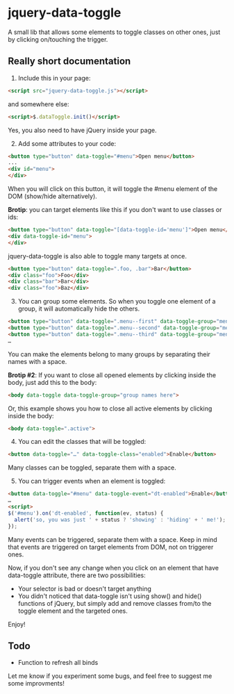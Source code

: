 # jquery-data-toggle

A small lib that allows some elements to toggle classes on other ones, just by clicking on/touching the trigger.

## Really short documentation

  1. Include this in your page:
  
  ```html
  <script src="jquery-data-toggle.js"></script>
  ```
  
  and somewhere else:
  
  ```html
  <script>$.dataToggle.init()</script>
  ```
  
  Yes, you also need to have jQuery inside your page.
  
  2. Add some attributes to your code:
  
  ```html
  <button type="button" data-toggle="#menu">Open menu</button>
  ...
  <div id="menu">
  </div>
  ```
  
  When you will click on this button, it will toggle the #menu element of the DOM (show/hide alternatively).
  
  **Brotip**: you can target elements like this if you don't want to use classes or ids:
  
  ```html
  <button type="button" data-toggle="[data-toggle-id='menu']">Open menu</button>
  <div data-toggle-id="menu">
  </div>
  ```
  
  jquery-data-toggle is also able to toggle many targets at once.

  ```html
  <button type="button" data-toggle=".foo, .bar">Bar</button>
  <div class="foo">Foo</div>
  <div class="bar">Bar</div>
  <div class="foo">Baz</div>
  ```
  
  3. You can group some elements. So when you toggle one element of a group, it will automatically hide the others.
  
  ```html
  <button type="button" data-toggle=".menu--first" data-toggle-group="menus">Open first menu</button>
  <button type="button" data-toggle=".menu--second" data-toggle-group="menus">Open second menu</button>
  <button type="button" data-toggle=".menu--third" data-toggle-group="menus">Open third menu</button>
  …
  ```
  
  You can make the elements belong to many groups by separating their names with a space.
  
  **Brotip #2**: If you want to close all opened elements by clicking inside the body, just add this to the body:
  
  ```html
  <body data-toggle data-toggle-group="group names here">
  ```
  
  Or, this example shows you how to close all active elements by clicking inside the body:
  
  ```html
  <body data-toggle=".active">
  ```
  
  4. You can edit the classes that will be toggled:
  
  ```html
  <button data-toggle="…" data-toggle-class="enabled">Enable</button>
  ```
  
  Many classes can be toggled, separate them with a space.

  5. You can trigger events when an element is toggled:

  ```html
  <button data-toggle="#menu" data-toggle-event="dt-enabled">Enable</button>
  …
  <script>
  $('#menu').on('dt-enabled', function(ev, status) {
    alert('so, you was just ' + status ? 'showing' : 'hiding' + ' me!');
  });
  ```
  
  Many events can be triggered, separate them with a space. Keep in mind that events are triggered on target elements from DOM, not on triggerer ones.
  
Now, if you don't see any change when you click on an element that have data-toggle attribute, there are two possibilities:
  * Your selector is bad or doesn't target anything
  * You didn't noticed that data-toggle isn't using show() and hide() functions of jQuery, but simply add and remove classes from/to the toggle element and the targeted ones.
  
Enjoy!

## Todo

  * Function to refresh all binds

Let me know if you experiment some bugs, and feel free to suggest me some improvments!

